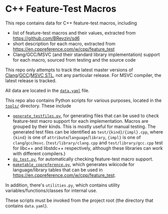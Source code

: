 # C++ Feature-Test Macros

This repo contains data for C++ feature-test macros, including

- list of feature-test macros and their values, extracted from https://github.com/BRevzin/sd6
- short description for each macro, extracted from https://en.cppreference.com/w/cpp/feature_test
- Clang/GCC/MSVC (and their standard library implementation) support for each macro, sourced from testing and the source code

This repo only attempts to track the latest master versions of [Clang](https://github.com/llvm/llvm-project/)/[GCC](https://gcc.gnu.org/git/?p=gcc.git;a=tree)/[MSVC STL](github.com/microsoft/STL/), not any particular release. For MSVC compiler, the latest release is tracked.

All data are located in the [`data.yaml`](./data.yaml) file.

This repo also contains Python scripts for various purposes, located in the [`tools/`](./tools) directory. These include

- [`generate_testfiles.py`](./tools/generate_testfiles.py), for generating files that can be used to check feature-test macro support for each implementation. Macros are grouped by their kinds. This is mostly useful for manual testing.
  The generated test files can be identified as `test/{kind}/{impl}.cpp`, where `{kind}` is one of `attribute`/`language`/`library`, `{impl}` is one of `clang`/`gcc`/`msvc`. (`test/library/clang.cpp` and `test/library/gcc.cpp` test for libc++ and libstdc++ respectively, although these libraries can work with different compilers.) 
- [`do_test.py`](./tools/do_test.py), for automatically checking feature-test macro support.
- [`maketable_cppreference.py`](./tools/maketable_cppreference.py), which generates wikicode for language/library tables that can be used in https://en.cppreference.com/w/cpp/feature_test.

In addition, there's `utilities.py`, which contains utility variables/functions/classes for internal use.

These scripts must be invoked from the project root (the directory that contains `data.yaml`).
